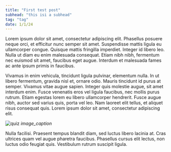 ```yaml
---
title: "First test post"
subhead: "this isi a subhead"
tag: "tag"
date: 1/1/24
---
```


Lorem ipsum dolor sit amet, consectetur adipiscing elit. Phasellus posuere neque orci, et efficitur nunc semper sit amet. Suspendisse mattis ligula eu ullamcorper congue. Quisque mattis fringilla imperdiet. Integer id libero leo. Nulla ut diam eu enim malesuada consequat. Etiam nibh nibh, fermentum nec euismod sit amet, faucibus eget augue. Interdum et malesuada fames ac ante ipsum primis in faucibus.

Vivamus in enim vehicula, tincidunt ligula pulvinar, elementum nulla. In ut libero fermentum, gravida nisl et, ornare odio. Mauris tincidunt id purus at semper. Vivamus vitae augue sapien. Integer quis molestie augue, sit amet interdum enim. Fusce venenatis eros vel ligula faucibus, nec mollis purus rutrum. Etiam egestas lorem eu libero ullamcorper hendrerit. Fusce augue nibh, auctor sed varius quis, porta vel leo. Nam laoreet elit tellus, et aliquet risus consequat quis. Lorem ipsum dolor sit amet, consectetur adipiscing elit.

![quiz](/images/quiz.png)
_image_caption_

Nulla facilisi. Praesent tempus blandit diam, sed luctus libero lacinia at. Cras ultrices quam vel augue pharetra faucibus. Phasellus cursus elit lectus, non luctus odio feugiat quis. Vestibulum rutrum suscipit ligula.
